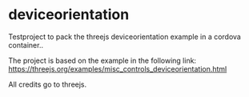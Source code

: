 # deviceorientation
Testproject to pack the threejs deviceorientation example in a cordova container..

The project is based on the example in the following link:
https://threejs.org/examples/misc_controls_deviceorientation.html

All credits go to threejs.

